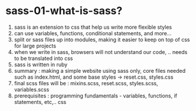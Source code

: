# sass-01-what-is-sass?

1. sass is an extension to css that help us write more flexible styles
2. can use variables, functions, conditional statements, and more...
3. split or sass files up into modules, making it easier to keep on top of css for large projects
4. when we write in sass, browsers will not understand our code, .. needs to be translated into css
5. sass is written in ruby
6. summary : making a simple website using sass only, core files needed such as index.html, and some base styles -> reset.css, styles.css
7. final scss files will be : mixins.scss, reset.scss, styles.scss, variables.scss
8. prerequisites : programming fundamentals - variables, functions, if statements, etc,.. css